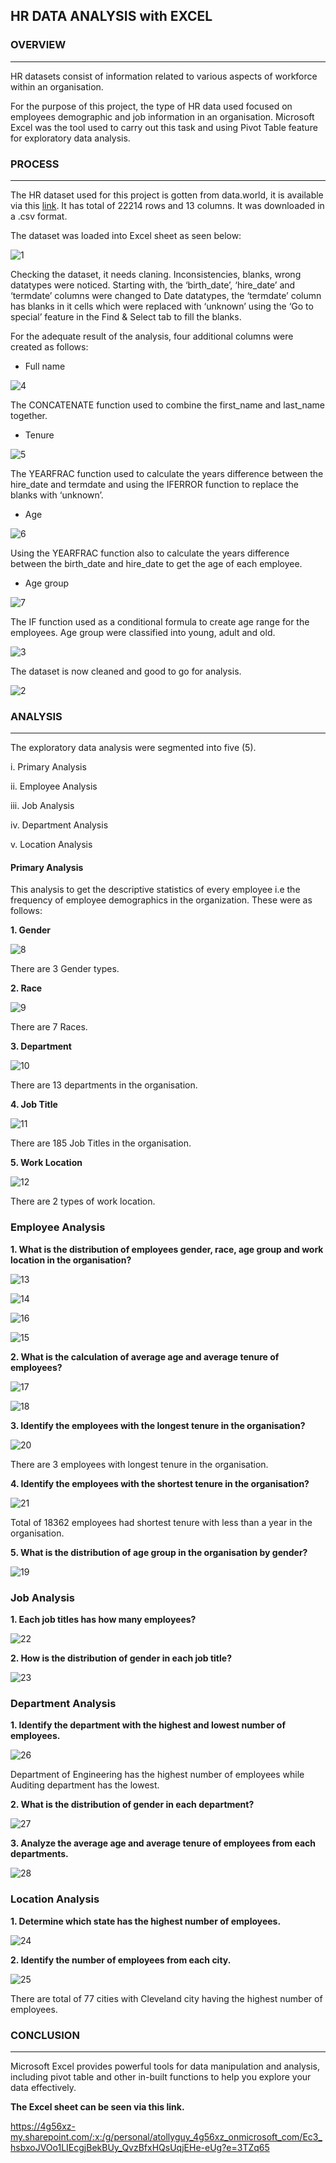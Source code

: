 ## HR DATA ANALYSIS with EXCEL

### OVERVIEW
---

HR datasets consist of information related to various aspects of workforce within an organisation.

For the purpose of this project, the type of HR data used focused on employees demographic and job information in an organisation. Microsoft Excel was the tool used to carry out this task and using Pivot Table feature for exploratory data analysis. 


### PROCESS
---

The HR dataset used for this project is gotten from data.world, it is available via this [link](https://data.world/markbradbourne/rwfd-real-world-fake-data/workspace/file?filename=Human+Resources.csv). It has total of 22214 rows and 13 columns. It was downloaded in a .csv format.

The dataset was loaded into Excel sheet as seen below:

![1](https://github.com/Dparagon/hr-data-analysis-with-excel/assets/128928568/50d3770b-2b36-4349-8aa2-ad63400c61bc)

Checking the dataset, it needs claning. Inconsistencies, blanks, wrong datatypes were noticed. Starting with, the ‘birth_date’, ‘hire_date’ and ‘termdate’ columns were changed to Date datatypes, the ‘termdate’ column has blanks in it cells which were replaced with ‘unknown’ using the ‘Go to special’ feature in the Find & Select tab to fill the blanks.

For the adequate result of the analysis, four additional columns were created as follows:

* Full name

![4](https://github.com/Dparagon/hr-data-analysis-with-excel/assets/128928568/50a039fc-0716-4039-8663-a635ab8d961d)

The CONCATENATE function used to combine the first_name and last_name together.


*	Tenure

![5](https://github.com/Dparagon/hr-data-analysis-with-excel/assets/128928568/4e41b6da-13d9-4aa6-9426-9ca9d6f1ea50)

The YEARFRAC function used to calculate the years difference between the hire_date and termdate and using the IFERROR function to replace the blanks with ‘unknown’.


*	Age

![6](https://github.com/Dparagon/hr-data-analysis-with-excel/assets/128928568/97e48874-c9ad-4e26-b405-e0d5a3f2bfd0)

Using the YEARFRAC function also to calculate the years difference between the birth_date and hire_date to get the age of each employee.


*	Age group

![7](https://github.com/Dparagon/hr-data-analysis-with-excel/assets/128928568/3afc8297-7bf0-4072-a623-6b21b66b6495)

The IF function used as a conditional formula to create age range for the employees. Age group were classified into young, adult and old.

![3](https://github.com/Dparagon/hr-data-analysis-with-excel/assets/128928568/2dca10c2-1ca2-4dae-ab3c-388d3e50a13a)


The dataset is now cleaned and good to go for analysis.

![2](https://github.com/Dparagon/hr-data-analysis-with-excel/assets/128928568/3740260e-259e-4ef8-b45f-52e0cecd821c)


### ANALYSIS
---

The exploratory data analysis were segmented into five (5).

i.	Primary Analysis

ii.	Employee Analysis

iii.	Job Analysis

iv.	Department Analysis

v.	Location Analysis

#### Primary Analysis
This analysis to get the descriptive statistics of every employee i.e the frequency of employee demographics in the organization. These were as follows:

**1. Gender**

![8](https://github.com/Dparagon/hr-data-analysis-with-excel/assets/128928568/8e90b880-d684-4386-a484-de00cd9a23ba)

There are 3 Gender types.


**2. Race**

![9](https://github.com/Dparagon/hr-data-analysis-with-excel/assets/128928568/41d88209-b13d-48e0-abed-93eea1fef638)

There are 7 Races.


**3. Department**

![10](https://github.com/Dparagon/hr-data-analysis-with-excel/assets/128928568/2d94b97a-0e74-4052-9327-f8d4e61b98e7)

There are 13 departments in the organisation.


**4. Job Title**

![11](https://github.com/Dparagon/hr-data-analysis-with-excel/assets/128928568/660b5c68-85f0-4626-a656-2d30eccbb3c1)

There are 185 Job Titles in the organisation.


**5.	Work Location**

![12](https://github.com/Dparagon/hr-data-analysis-with-excel/assets/128928568/bec757d2-c603-44d0-aaa3-fa33c6f892c9)

There are 2 types of work location.



### Employee Analysis

**1.	What is the distribution of employees gender, race, age group and work location in the organisation?**

![13](https://github.com/Dparagon/hr-data-analysis-with-excel/assets/128928568/78f3f19b-d2b8-448a-aa47-946a66e8ccd6)

![14](https://github.com/Dparagon/hr-data-analysis-with-excel/assets/128928568/d4542cc9-b2aa-4f78-a5e5-e5f319a01010)

![16](https://github.com/Dparagon/hr-data-analysis-with-excel/assets/128928568/1a7b5ca1-9ae2-4971-bf7a-7d40e1331646)

![15](https://github.com/Dparagon/hr-data-analysis-with-excel/assets/128928568/351ad36f-215e-4955-b6fa-4ba5825b9190)


**2.	What is the calculation of average age and average tenure of employees?**

![17](https://github.com/Dparagon/hr-data-analysis-with-excel/assets/128928568/de8a3565-7d0e-4c9c-9e32-358cdd8e2f2a)

![18](https://github.com/Dparagon/hr-data-analysis-with-excel/assets/128928568/4edca650-d40e-402c-b918-ee4f3c3d8bbc)


**3.	Identify the employees with the longest tenure in the organisation?**

![20](https://github.com/Dparagon/hr-data-analysis-with-excel/assets/128928568/913c3224-16de-4db0-b428-acedc94b7695)

There are 3 employees with longest tenure in the organisation.


**4.	Identify the employees with the shortest tenure in the organisation?**

![21](https://github.com/Dparagon/hr-data-analysis-with-excel/assets/128928568/45e64d24-2f3f-4ecf-a24b-0001784d646f)

Total of 18362 employees had shortest tenure with less than a year in the organisation.


**5.	What is the distribution of age group in the organisation by gender?**

![19](https://github.com/Dparagon/hr-data-analysis-with-excel/assets/128928568/fb3847e7-9ea6-47a7-81f1-cea1c878592d)



### Job Analysis

**1.	Each job titles has how many employees?**

![22](https://github.com/Dparagon/hr-data-analysis-with-excel/assets/128928568/9afd3339-3507-43ef-a17b-dc2982e947ee)


**2.	How is the distribution of gender in each job title?**

![23](https://github.com/Dparagon/hr-data-analysis-with-excel/assets/128928568/8ddbae74-07c5-4d5d-b687-9c627cdbe510)



### Department Analysis

**1.	Identify the department with the highest and lowest number of employees.**

![26](https://github.com/Dparagon/hr-data-analysis-with-excel/assets/128928568/af308243-0067-4fc5-a6c0-6a982465f67d)

Department of Engineering has the highest number of employees while Auditing department has the lowest.


**2.	What is the distribution of gender in each department?**

![27](https://github.com/Dparagon/hr-data-analysis-with-excel/assets/128928568/f19c4fae-d08b-4830-9c27-24b483cfec65)


**3.	Analyze the average age and average tenure of employees from each departments.**

![28](https://github.com/Dparagon/hr-data-analysis-with-excel/assets/128928568/45e54a08-6f65-40ba-bfa7-22f6e8f17f3a)



### Location Analysis

**1.	Determine which state has the highest number of employees.**

![24](https://github.com/Dparagon/hr-data-analysis-with-excel/assets/128928568/81691fcc-7d97-4056-b640-206a32b73000)


**2.	Identify the number of employees from each city.**

![25](https://github.com/Dparagon/hr-data-analysis-with-excel/assets/128928568/d56a66d2-97cf-4647-aee7-ec17a9ccde11)

There are total of 77 cities with Cleveland city having the highest number of employees.


### CONCLUSION
---

Microsoft Excel provides powerful tools for data manipulation and analysis, including pivot table and other in-built functions to help you explore your data effectively.

**The Excel sheet can be seen via this link.**

https://4g56xz-my.sharepoint.com/:x:/g/personal/atollyguy_4g56xz_onmicrosoft_com/Ec3_hsbxoJVOo1LIEcgjBekBUy_QvzBfxHQsUqjEHe-eUg?e=3TZq65





